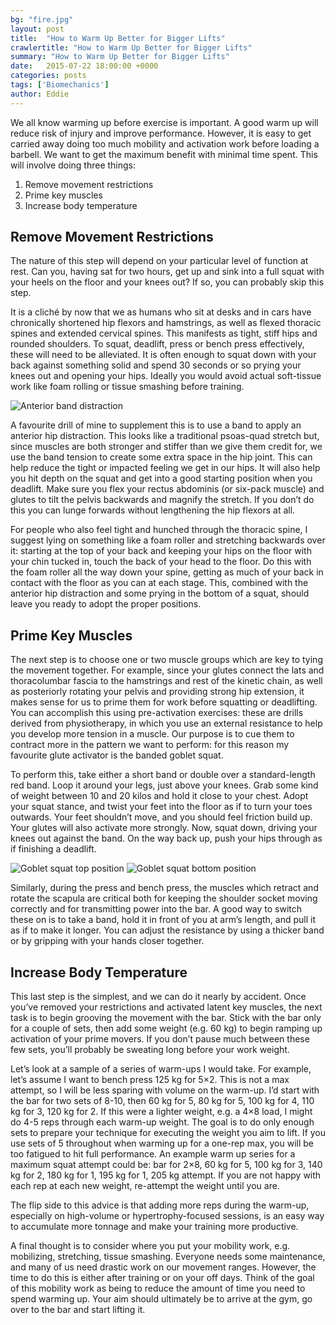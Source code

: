 ```yaml
---
bg: "fire.jpg"
layout: post
title:  "How to Warm Up Better for Bigger Lifts"
crawlertitle: "How to Warm Up Better for Bigger Lifts"
summary: "How to Warm Up Better for Bigger Lifts"
date:   2015-07-22 18:00:00 +0000
categories: posts
tags: ['Biomechanics']
author: Eddie
---
```


We all know warming up before exercise is important. A good warm up will reduce risk of injury and improve performance. However, it is easy to get carried away doing too much mobility and activation work before loading a barbell. We want to get the maximum benefit with minimal time spent. This will involve doing three things:

1. Remove movement restrictions
2. Prime key muscles
3. Increase body temperature

## Remove Movement Restrictions

The nature of this step will depend on your particular level of function at rest. Can you, having sat for two hours, get up and sink into a full squat with your heels on the floor and your knees out? If so, you can probably skip this step.

It is a cliché by now that we as humans who sit at desks and in cars have chronically shortened hip flexors and hamstrings, as well as flexed thoracic spines and extended cervical spines. This manifests as tight, stiff hips and rounded shoulders. To squat, deadlift, press or bench press effectively, these will need to be alleviated. It is often enough to squat down with your back against something solid and spend 30 seconds or so prying your knees out and opening your hips. Ideally you would avoid actual soft-tissue work like foam rolling or tissue smashing before training.

![Anterior band distraction](../../assets/images/warmup1.jpg "Anterior band distraction")

A favourite drill of mine to supplement this is to use a band to apply an anterior hip distraction. This looks like a traditional psoas-quad stretch but, since muscles are both stronger and stiffer than we give them credit for, we use the band tension to create some extra space in the hip joint. This can help reduce the tight or impacted feeling we get in our hips. It will also help you hit depth on the squat and get into a good starting position when you deadlift. Make sure you flex your rectus abdominis (or six-pack muscle) and glutes to tilt the pelvis backwards and magnify the stretch. If you don’t do this you can lunge forwards without lengthening the hip flexors at all.

For people who also feel tight and hunched through the thoracic spine, I suggest lying on something like a foam roller and stretching backwards over it: starting at the top of your back and keeping your hips on the floor with your chin tucked in, touch the back of your head to the floor. Do this with the foam roller all the way down your spine, getting as much of your back in contact with the floor as you can at each stage. This, combined with the anterior hip distraction and some prying in the bottom of a squat, should leave you ready to adopt the proper positions.

## Prime Key Muscles

The next step is to choose one or two muscle groups which are key to tying the movement together. For example, since your glutes connect the lats and thoracolumbar fascia to the hamstrings and rest of the kinetic chain, as well as posteriorly rotating your pelvis and providing strong hip extension, it makes sense for us to prime them for work before squatting or deadlifting. You can accomplish this using pre-activation exercises: these are drills derived from physiotherapy, in which you use an external resistance to help you develop more tension in a muscle. Our purpose is to cue them to contract more in the pattern we want to perform: for this reason my favourite glute activator is the banded goblet squat.

To perform this, take either a short band or double over a standard-length red band. Loop it around your legs, just above your knees. Grab some kind of weight between 10 and 20 kilos and hold it close to your chest. Adopt your squat stance, and twist your feet into the floor as if to turn your toes outwards. Your feet shouldn’t move, and you should feel friction build up. Your glutes will also activate more strongly. Now, squat down, driving your knees out against the band. On the way back up, push your hips through as if finishing a deadlift.

![Goblet squat top position](../../assets/images/warmup2.jpg "Goblet squat top position")
![Goblet squat bottom position](../../assets/images/warmup3.jpg "Goblet squat bottom position")

Similarly, during the press and bench press, the muscles which retract and rotate the scapula are critical both for keeping the shoulder socket moving correctly and for transmitting power into the bar. A good way to switch these on is to take a band, hold it in front of you at arm’s length, and pull it as if to make it longer. You can adjust the resistance by using a thicker band or by gripping with your hands closer together.

## Increase Body Temperature

This last step is the simplest, and we can do it nearly by accident. Once you’ve removed your restrictions and activated latent key muscles, the next task is to begin grooving the movement with the bar. Stick with the bar only for a couple of sets, then add some weight (e.g. 60 kg) to begin ramping up activation of your prime movers. If you don’t pause much between these few sets, you’ll probably be sweating long before your work weight.

Let’s look at a sample of a series of warm-ups I would take. For example, let’s assume I want to bench press 125 kg for 5×2. This is not a max attempt, so I will be less sparing with volume on the warm-up. I’d start with the bar for two sets of 8-10, then 60 kg for 5, 80 kg for 5, 100 kg for 4, 110 kg for 3, 120 kg for 2. If this were a lighter weight, e.g. a 4×8 load, I might do 4-5 reps through each warm-up weight. The goal is to do only enough sets to prepare your technique for executing the weight you aim to lift. If you use sets of 5 throughout when warming up for a one-rep max, you will be too fatigued to hit full performance. An example warm up series for a maximum squat attempt could be: bar for 2×8, 60 kg for 5, 100 kg for 3, 140 kg for 2, 180 kg for 1, 195 kg for 1, 205 kg attempt. If you are not happy with each rep at each new weight, re-attempt the weight until you are.

The flip side to this advice is that adding more reps during the warm-up, especially on high-volume or hypertrophy-focused sessions, is an easy way to accumulate more tonnage and make your training more productive.

A final thought is to consider where you put your mobility work, e.g. mobilizing, stretching, tissue smashing. Everyone needs some maintenance, and many of us need drastic work on our movement ranges. However, the time to do this is either after training or on your off days. Think of the goal of this mobility work as being to reduce the amount of time you need to spend warming up. Your aim should ultimately be to arrive at the gym, go over to the bar and start lifting it.